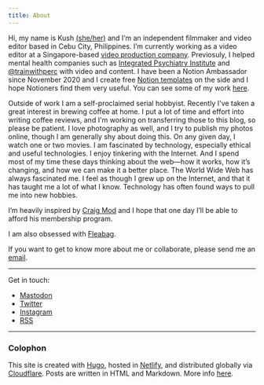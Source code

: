 ```yaml
---
title: About
---
```


Hi, my name is Kush [(she/her)](https://pronoun.is/she) and I’m an independent filmmaker and video editor based in Cebu City, Philippines. I’m currently working as a video editor at a Singapore-based [video production company](https://fewstones.com/). Previosuly, I helped mental health companies such as [Integrated Psychiatry Institute](https://psychiatryinstitute.com/) and [@trainwithperc](https://www.trainwithperc.com) with video and content. I have been a Notion Ambassador since November 2020 and I create free [Notion templates](https://krabf.gumroad.com/) on the side and I hope Notioners find them very useful. You can see some of my work [here](/work).
  
Outside of work I am a self-proclaimed serial hobbyist. Recently I've taken a great interest in brewing coffee at home. I put a lot of time and effort into writing coffee reviews, and I'm working on transferring those to this blog, so please be patient. I love photography as well, and I try to publish my photos online, though I am generally shy about doing this. On any given day, I watch one or two movies. I am fascinated by technology, especially ethical and useful technologies. I enjoy tinkering with the Internet. And I spend most of my time these days thinking about the web—how it works, how it’s changing, and how we can make it a better place. The World Wide Web has always fascinated me. I feel as though I grew up on the Internet, and that it has taught me a lot of what I know. Technology has often found ways to pull me into new hobbies.

I’m heavily inspired by [Craig Mod](https://craigmod.com/) and I hope that one day I’ll be able to afford his membership program. 

I am also obsessed with [Fleabag](https://en.wikipedia.org/wiki/Fleabag).

If you want to get to know more about me or collaborate, please send me an [email](mailto:krabfx@gmail.com).


<hr> 


Get in touch:

- <a rel="me" href="https://mastodon.social/@krabf">Mastodon</a>
- <a href="http://twitter.com/krabf_" rel="me">Twitter</a>
- <a href="http://instagram.com/krabf" rel="me">Instagram</a>
- <a href="/index.xml" type="application/rss+xml">RSS</a>


<hr>


### Colophon
This site is created with [Hugo](https://gohugo.io/), hosted in [Netlify](https://www.netlify.com/), and distributed globally via [Cloudflare](https://www.cloudflare.com/). Posts are written in HTML and Markdown. More info [here](/colophon.md).
